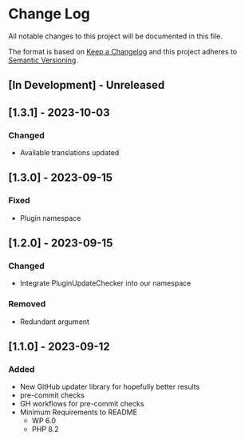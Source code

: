 # Change Log

All notable changes to this project will be documented in this file.

The format is based on [Keep a Changelog](http://keepachangelog.com/)
and this project adheres to [Semantic Versioning](http://semver.org/).

## \[In Development\] - Unreleased

## \[1.3.1\] - 2023-10-03

### Changed

- Available translations updated

## \[1.3.0\] - 2023-09-15

### Fixed

- Plugin namespace

## \[1.2.0\] - 2023-09-15

### Changed

- Integrate PluginUpdateChecker into our namespace

### Removed

- Redundant argument

## \[1.1.0\] - 2023-09-12

### Added

- New GitHub updater library for hopefully better results
- pre-commit checks
- GH workflows for pre-commit checks
- Minimum Requirements to README
  - WP 6.0
  - PHP 8.2
